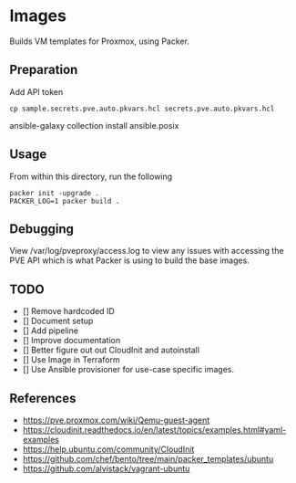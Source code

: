 # Images

Builds VM templates for Proxmox, using Packer.

## Preparation

Add API token

```shell
cp sample.secrets.pve.auto.pkvars.hcl secrets.pve.auto.pkvars.hcl
```
ansible-galaxy collection install ansible.posix

## Usage

From within this directory, run the following

```shell
packer init -upgrade .
PACKER_LOG=1 packer build .
```

## Debugging

View /var/log/pveproxy/access.log to view any issues with accessing the PVE API which is what Packer is using to build the base images.

## TODO

- [] Remove hardcoded ID
- [] Document setup
- [] Add pipeline
- [] Improve documentation
- [] Better figure out out CloudInit and autoinstall
- [] Use Image in Terraform
- [] Use Ansible provisioner for use-case specific images.

## References

- https://pve.proxmox.com/wiki/Qemu-guest-agent
- https://cloudinit.readthedocs.io/en/latest/topics/examples.html#yaml-examples
- https://help.ubuntu.com/community/CloudInit
- https://github.com/chef/bento/tree/main/packer_templates/ubuntu
- https://github.com/alvistack/vagrant-ubuntu
